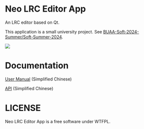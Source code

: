 # Neo LRC Editor App

An LRC editor based on Qt.

This application is a small university project. See [BUAA-Soft-2024-Summer/Soft-Summer-2024](https://github.com/BUAA-Soft-2024-Summer/Soft-Summer-2024).

![](https://pic.imgdb.cn/item/66ccb0c1d9c307b7e9f8c0a3.png)

# Documentation

[User Manual](doc/user-manual.md) (Simplified Chinese)

[API](doc/api.md) (Simplified Chinese)

# LICENSE

Neo LRC Editor App is a free software under WTFPL.